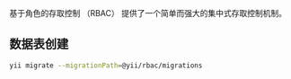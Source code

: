 基于角色的存取控制 （RBAC） 提供了一个简单而强大的集中式存取控制机制。

## 数据表创建
```bash
yii migrate --migrationPath=@yii/rbac/migrations
```